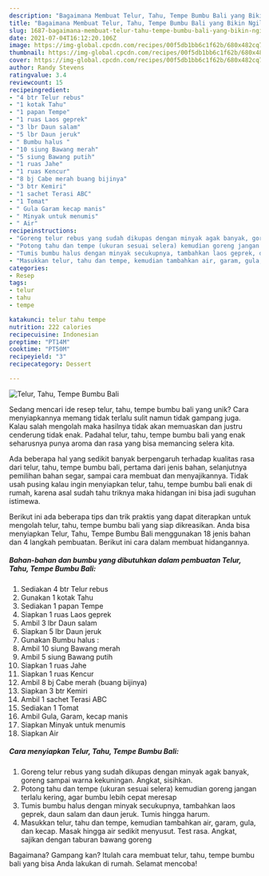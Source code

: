 ```yaml
---
description: "Bagaimana Membuat Telur, Tahu, Tempe Bumbu Bali yang Bikin Ngiler"
title: "Bagaimana Membuat Telur, Tahu, Tempe Bumbu Bali yang Bikin Ngiler"
slug: 1687-bagaimana-membuat-telur-tahu-tempe-bumbu-bali-yang-bikin-ngiler
date: 2021-07-04T16:12:20.106Z
image: https://img-global.cpcdn.com/recipes/00f5db1bb6c1f62b/680x482cq70/telur-tahu-tempe-bumbu-bali-foto-resep-utama.jpg
thumbnail: https://img-global.cpcdn.com/recipes/00f5db1bb6c1f62b/680x482cq70/telur-tahu-tempe-bumbu-bali-foto-resep-utama.jpg
cover: https://img-global.cpcdn.com/recipes/00f5db1bb6c1f62b/680x482cq70/telur-tahu-tempe-bumbu-bali-foto-resep-utama.jpg
author: Randy Stevens
ratingvalue: 3.4
reviewcount: 15
recipeingredient:
- "4 btr Telur rebus"
- "1 kotak Tahu"
- "1 papan Tempe"
- "1 ruas Laos geprek"
- "3 lbr Daun salam"
- "5 lbr Daun jeruk"
- " Bumbu halus "
- "10 siung Bawang merah"
- "5 siung Bawang putih"
- "1 ruas Jahe"
- "1 ruas Kencur"
- "8 bj Cabe merah buang bijinya"
- "3 btr Kemiri"
- "1 sachet Terasi ABC"
- "1 Tomat"
- " Gula Garam kecap manis"
- " Minyak untuk menumis"
- " Air"
recipeinstructions:
- "Goreng telur rebus yang sudah dikupas dengan minyak agak banyak, goreng sampai warna kekuningan. Angkat, sisihkan."
- "Potong tahu dan tempe (ukuran sesuai selera) kemudian goreng jangan terlalu kering, agar bumbu lebih cepat meresap"
- "Tumis bumbu halus dengan minyak secukupnya, tambahkan laos geprek, daun salam dan daun jeruk. Tumis hingga harum."
- "Masukkan telur, tahu dan tempe, kemudian tambahkan air, garam, gula, dan kecap. Masak hingga air sedikit menyusut. Test rasa. Angkat, sajikan dengan taburan bawang goreng"
categories:
- Resep
tags:
- telur
- tahu
- tempe

katakunci: telur tahu tempe 
nutrition: 222 calories
recipecuisine: Indonesian
preptime: "PT14M"
cooktime: "PT50M"
recipeyield: "3"
recipecategory: Dessert

---
```



![Telur, Tahu, Tempe Bumbu Bali](https://img-global.cpcdn.com/recipes/00f5db1bb6c1f62b/680x482cq70/telur-tahu-tempe-bumbu-bali-foto-resep-utama.jpg)

Sedang mencari ide resep telur, tahu, tempe bumbu bali yang unik? Cara menyiapkannya memang tidak terlalu sulit namun tidak gampang juga. Kalau salah mengolah maka hasilnya tidak akan memuaskan dan justru cenderung tidak enak. Padahal telur, tahu, tempe bumbu bali yang enak seharusnya punya aroma dan rasa yang bisa memancing selera kita.

Ada beberapa hal yang sedikit banyak berpengaruh terhadap kualitas rasa dari telur, tahu, tempe bumbu bali, pertama dari jenis bahan, selanjutnya pemilihan bahan segar, sampai cara membuat dan menyajikannya. Tidak usah pusing kalau ingin menyiapkan telur, tahu, tempe bumbu bali enak di rumah, karena asal sudah tahu triknya maka hidangan ini bisa jadi suguhan istimewa.




Berikut ini ada beberapa tips dan trik praktis yang dapat diterapkan untuk mengolah telur, tahu, tempe bumbu bali yang siap dikreasikan. Anda bisa menyiapkan Telur, Tahu, Tempe Bumbu Bali menggunakan 18 jenis bahan dan 4 langkah pembuatan. Berikut ini cara dalam membuat hidangannya.

<!--inarticleads1-->

##### Bahan-bahan dan bumbu yang dibutuhkan dalam pembuatan Telur, Tahu, Tempe Bumbu Bali:

1. Sediakan 4 btr Telur rebus
1. Gunakan 1 kotak Tahu
1. Sediakan 1 papan Tempe
1. Siapkan 1 ruas Laos geprek
1. Ambil 3 lbr Daun salam
1. Siapkan 5 lbr Daun jeruk
1. Gunakan  Bumbu halus :
1. Ambil 10 siung Bawang merah
1. Ambil 5 siung Bawang putih
1. Siapkan 1 ruas Jahe
1. Siapkan 1 ruas Kencur
1. Ambil 8 bj Cabe merah (buang bijinya)
1. Siapkan 3 btr Kemiri
1. Ambil 1 sachet Terasi ABC
1. Sediakan 1 Tomat
1. Ambil  Gula, Garam, kecap manis
1. Siapkan  Minyak untuk menumis
1. Siapkan  Air




<!--inarticleads2-->

##### Cara menyiapkan Telur, Tahu, Tempe Bumbu Bali:

1. Goreng telur rebus yang sudah dikupas dengan minyak agak banyak, goreng sampai warna kekuningan. Angkat, sisihkan.
1. Potong tahu dan tempe (ukuran sesuai selera) kemudian goreng jangan terlalu kering, agar bumbu lebih cepat meresap
1. Tumis bumbu halus dengan minyak secukupnya, tambahkan laos geprek, daun salam dan daun jeruk. Tumis hingga harum.
1. Masukkan telur, tahu dan tempe, kemudian tambahkan air, garam, gula, dan kecap. Masak hingga air sedikit menyusut. Test rasa. Angkat, sajikan dengan taburan bawang goreng




Bagaimana? Gampang kan? Itulah cara membuat telur, tahu, tempe bumbu bali yang bisa Anda lakukan di rumah. Selamat mencoba!
